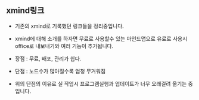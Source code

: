 ## xmind링크 
- 기존의 xmind로 기록했던 링크들을 정리중입니다. 
- xmind에 대해 소개를 하자면 무료로 사용할수 있는 마인드맵으로 유료로 사용시 office로 내보내기와 여러 기능이 추가됩니다. 
- 장점 : 무료, 배포, 관리가 쉽다. 
- 단점 : 노드수가 많아질수록 엄청 무거워짐

- 위의 단점의 이유로 실 작업시 프로그램실행과 업데이트가 너무 오래걸려 옮기는 중입니다. 
